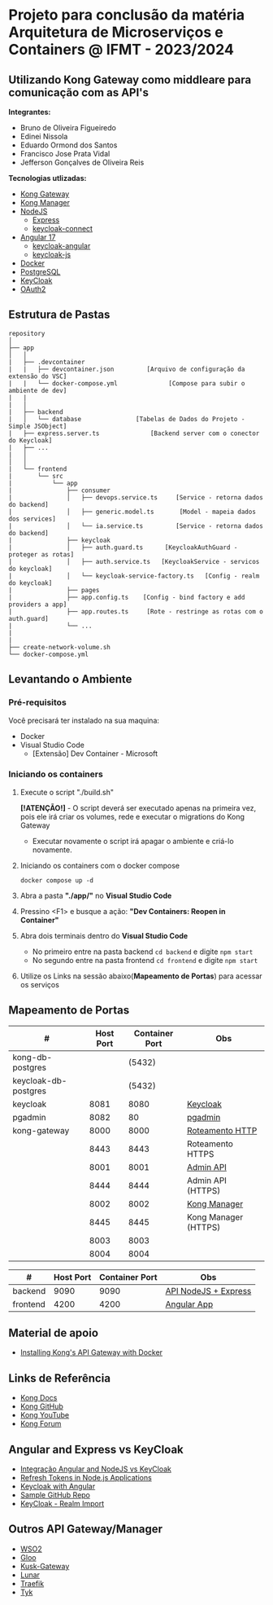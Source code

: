 # Projeto para conclusão da matéria Arquitetura de Microserviços e Containers @ IFMT - 2023/2024  

## Utilizando Kong Gateway como middleare para comunicação com as API's 

**Integrantes:**

- Bruno de Oliveira Figueiredo
- Edinei Nissola
- Eduardo Ormond dos Santos
- Francisco Jose Prata Vidal
- Jefferson Gonçalves de Oliveira Reis

**Tecnologias utlizadas:** 

- [Kong Gateway](https://docs.konghq.com/gateway/latest/)
- [Kong Manager](https://docs.konghq.com/gateway/3.6.x/kong-manager/)
- [NodeJS](https://nodejs.org/en)
    - [Express](https://expressjs.com/)
    - [keycloak-connect](https://github.com/keycloak/keycloak-nodejs-connect)
- [Angular 17](https://angular.io/)
    - [keycloak-angular](https://github.com/mauriciovigolo/keycloak-angular)
    - [keycloak-js](https://www.npmjs.com/package/keycloak-js)
- [Docker](https://docs.docker.com/)
- [PostgreSQL](https://www.postgresql.org/docs/)
- [KeyCloak](https://www.keycloak.org/documentation)
- [OAuth2](https://oauth.net/2/)


## Estrutura de Pastas

```
repository
│
├── app
│   │
|   ├── .devcontainer
|   |   ├── devcontainer.json         [Arquivo de configuração da extensão do VSC]
|   |   └── docker-compose.yml              [Compose para subir o ambiente de dev]
|   |
|   │
|   ├── backend
|   │   └── database               [Tabelas de Dados do Projeto - Simple JSObject]
|   ├── express.server.ts              [Backend server com o conector do Keycloak]
|   ├── ...
|   │
│   │
|   └── frontend
|       └── src
|           └── app
|               ├── consumer
|               │   ├── devops.service.ts     [Service - retorna dados do backend]
|               │   ├── generic.model.ts       [Model - mapeia dados dos services]
|               │   └── ia.service.ts         [Service - retorna dados do backend]
|               ├── keycloak
|               │   ├── auth.guard.ts      [KeycloakAuthGuard - proteger as rotas]
|               │   ├── auth.service.ts   [KeycloakService - servicos do keycloak]
|               │   └── keycloak-service-factory.ts   [Config - realm do keycloak]
|               ├── pages
|               ├── app.config.ts    [Config - bind factory e add providers a app]     
|               ├── app.routes.ts     [Rote - restringe as rotas com o auth.guard]
|               └── ...
|
|
├── create-network-volume.sh
└── docker-compose.yml

```

## Levantando o Ambiente

### Pré-requisitos 

Você precisará ter instalado na sua maquina:

- Docker
- Visual Studio Code
    - [Extensão] Dev Container - Microsoft 

### Iniciando os containers

          

1. Execute o script "./build.sh"

    **[!ATENÇÃO!]** - O script deverá ser executado apenas na primeira vez, pois ele irá criar os volumes, rede e executar o migrations do Kong Gateway 

    * Executar novamente o script irá apagar o ambiente e criá-lo novamente.

2. Iniciando os containers com o docker compose

    ```
    docker compose up -d
    ```
3. Abra a pasta **"./app/"** no **Visual Studio Code**
4. Pressino \<F1> e busque a ação: **"Dev Containers: Reopen in Container"**
5. Abra dois terminais dentro do **Visual Studio Code** 
    - No primeiro entre na pasta backend `cd backend` e digite `npm start`
    - No segundo entre na pasta frontend `cd frontend` e digite `npm start`
6. Utilize os Links na sessão abaixo(**Mapeamento de Portas**) para acessar os serviços 


## Mapeamento de Portas

| #                   | Host Port | Container Port | Obs                                   |
|---------------------|-----------|----------------|---------------------------------------|
| kong-db-postgres    |           | (5432)         |                                       | 
| keycloak-db-postgres|           | (5432)         |                                       | 
| keycloak            | 8081      | 8080           | [Keycloak](http://localhost:8081)     |
| pgadmin             | 8082      | 80             | [pgadmin](http://localhost:8082)      |
| kong-gateway        | 8000      | 8000           | [Roteamento HTTP](http://localhost:8000) |
|                     | 8443      | 8443           | Roteamento HTTPS                      |
|                     | 8001      | 8001           | [Admin API](http://localhost:8001)    |
|                     | 8444      | 8444           | Admin API (HTTPS)                     |
|                     | 8002      | 8002           | [Kong Manager](http://localhost:8002) |
|                     | 8445      | 8445           | Kong Manager (HTTPS)                  |
|                     | 8003      | 8003           |                                       |
|                     | 8004      | 8004           |                                       |


| #        | Host Port | Container Port | Obs                                              |   
|----------|-----------|----------------|--------------------------------------------------|
| backend  | 9090      | 9090           | [API NodeJS + Express](http://localhost:9090)    |
| frontend | 4200      | 4200           | [Angular App](http://localhost:4200)             |


## Material de apoio

- [Installing Kong's API Gateway with Docker](https://www.youtube.com/watch?v=sJEID1xEZMg&list=PLg_AhYkg50vioBwQA1VTvxuDr-bX9Cb_7&index=16)


## Links de Referência

- [Kong Docs](https://docs.konghq.com/gateway/3.6.x/)
- [Kong GitHub](https://github.com/Kong/kong)
- [Kong YouTube](https://www.youtube.com/@KongInc/videos)
- [Kong Forum](https://discuss.konghq.com/)



## Angular and Express vs KeyCloak

- [Integração Angular and NodeJS vs KeyCloak](https://www.youtube.com/watch?v=E5-rkGf5DGA)
- [Refresh Tokens in Node.js Applications](https://medium.com/@manishmj_9431/integrating-keycloak-tokens-and-refresh-tokens-in-node-js-applications-6b1b0ffd8ca4)
- [Keycloak with Angular](https://wkrzywiec.medium.com/step-by-step-guide-how-integrate-keycloak-with-angular-application-d96b05f7dfdd)
- [Sample GitHub Repo](https://github.com/mauriciovigolo/keycloak-angular)
- [KeyCloak - Realm Import](https://medium.com/@kaloyanmanev/bitnami-keycloack-inside-docker-compose-import-realm-on-startup-3627a7da7f39)



## Outros API Gateway/Manager

- [WSO2](https://github.com/wso2/product-apim)
- [Gloo](https://github.com/solo-io/gloo)
- [Kusk-Gateway](https://github.com/kubeshop/kusk-gateway)
- [Lunar](https://github.com/TheLunarCompany/lunar)
- [Traefik](https://github.com/traefik/traefik)
- [Tyk](https://github.com/TykTechnologies/tyk)
